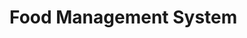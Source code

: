 <!doctype html>
<html>
  <body>
    <h1>Food Management System</h1>
    <img src=">
  </body>
</html>
